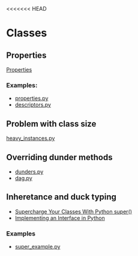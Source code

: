 <<<<<<< HEAD
# Classes

## Properties
[Properties]

### Examples:
* [properties.py](./properties.py)
* [descriptors.py](./descriptors.py)

## Problem with class size
[heavy_instances.py](heavy_instances.py)

## Overriding dunder methods
* [dunders.py](dunders.py)
* [dag.py](dag.py)

## Inheretance and duck typing
* [Supercharge Your Classes With Python super()]
* [Implementing an Interface in Python]

### Examples
* [super_example.py](super_example.py)

[Properties]: https://www.programiz.com/python-programming/property
[Supercharge Your Classes With Python super()]: https://realpython.com/python-super/
[Implementing an Interface in Python]: https://realpython.com/python-interface/
